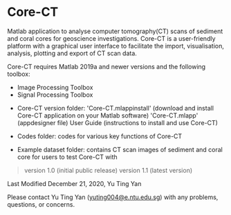 # Core-CT

Matlab application to analyse computer tomography(CT) scans of sediment and coral cores for geoscience investigations. Core-CT is a user-friendly platform with a graphical user interface to facilitate the import, visualisation, analysis, plotting and export of CT scan data.

Core-CT requires Matlab 2019a and newer versions and the following toolbox:
  - Image Processing Toolbox
  - Signal Processing Toolbox



* Core-CT version folder:
'Core-CT.mlappinstall' (download and install Core-CT application on your Matlab software)
'Core-CT.mlapp' (appdesigner file)
User Guide (instructions to install and use Core-CT)


* Codes folder: 
codes for various key functions of Core-CT

* Example dataset folder: 
contains CT scan images of sediment and coral core for users to test Core-CT with 



> version 1.0 (initial public release)
> version 1.1 (latest version)

Last Modified December 21, 2020, Yu Ting Yan



Please contact Yu Ting Yan (yuting004@e.ntu.edu.sg) with any problems, questions, or concerns.
